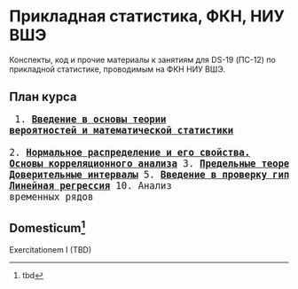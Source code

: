 # Прикладная статистика, ФКН, НИУ ВШЭ

Конспекты, код и прочие материалы к занятиям для DS-19 (ПС-12) по прикладной статистике, проводимым на ФКН НИУ ВШЭ.

## План курса
<big><pre>
    1. [**Введение в основы теории вероятностей и математической статистики**](./week_1)	
    2. [**Нормальное распределение и его свойства. Основы корреляционного анализа**](./week_2)
	3. [**Предельные теоремы в статистике**](./week_3)
	4. [**Доверительные интервалы**](./week_4)
	5. [**Введение в проверку гипотез**](./week_5)
	6. [**Непараметрические критерии**](./week_6)
	7. [**Процедуры AB-тестирования**](./week_7)
	8. [**Множественная проверка гипотез**](./week_8)
	9. [**Линейная регрессия**](./week_9)
	10. Анализ временных рядов
</pre></big>

## Domesticum[^1]

Exercitationem I (TBD)

[^1]: tbd
